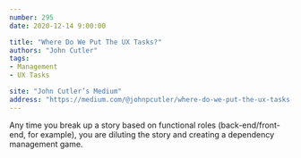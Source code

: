 ```yaml
---
number: 295
date: 2020-12-14 9:00:00

title: "Where Do We Put The UX Tasks?"
authors: "John Cutler"
tags:
- Management
- UX Tasks

site: "John Cutler’s Medium"
address: "https://medium.com/@johnpcutler/where-do-we-put-the-ux-tasks-2581eb04a04b"
---
```


Any time you break up a story based on functional roles (back-end/front-end, for example), you are diluting the story and creating a dependency management game.
